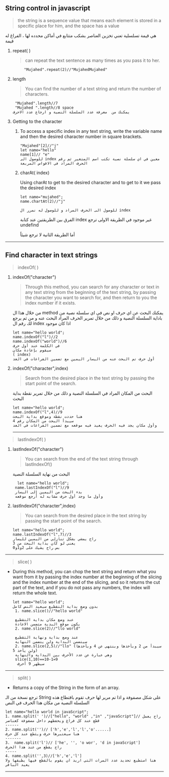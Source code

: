 ## String control in javascript

> the string is a sequence value that means each element is stored in a specific place for him, and the space has a value

هي قيمة تسلسلية تعني تخزين العناصر بشكب متتابع في أماكن محدده لها ، الفراغ له قيمة

1.  repeat( )

    > can repeat the text sentence as many times as you pass it to her.

             "Mujahed".repeat(2)//"MujahedMujahed"

2.  length

    > You can find the number of a text string and return the number of characters.

         "Mujahed".length//7
         "Mujahed ".length//8 space
        يمكنك من  معرفة عدد السلسلة النصية و ارجاع عدد الاحرف

3.  Getting to the character

    1. To access a specific index in any text string, write the variable name and then the desired character number in square brackets.
       ```
       "Mujahed"[2]//"j"
       let name="hello"
       name[1]// "e"
       للوصول الى index معين في اي سلسلة نصية تكتب اسم المتغير ثم رقم الحرف المراد في الاقواس المربعة
       ```
    1. charAt( index)

       Using charAt to get to the desired character and to get to it we pass the desired index

       ```
       let name="mujahed";
       name.chartAt(2)//"j"

       للوصول الى الحرف المراد و للوصول له نمرر ال index
       ```

       الفرق بين الطريقتين
       عند كتابة index
       غير موجود في الطريقة الاولى ترجع undefind

       أما الطريقة الثانية لا ترجع شيئاً

---

## Find character in text strings

> indexOf( )

1. indexOf("character")

   > Through this method, you can search for any character or text in any text string from the beginning of the text string, by passing the character you want to search for, and then return to you the index number if it exists.

   من خلال هذا ال method يمكنك البحث عن اي حرف او نص في اي سلسلة نصية من باداية السلسلة النصية و ذلك من خلال تمرير الحرف المراد البحث عنه و من ثم يرجع لك رقم ال index اذا كان موجود

   ```
   let name="hello world";
   name.indexOf("l")//2
   name.indexOf("world")//6
   في الكلمة عند أول حرف
   سيقوم بإعادة مكان
   ( index)
   أول حرف تم البحث عنه من اليسار اليمين مع تضمين الفراغات في العد
   ```

2. indexOf("character",index)

   > Search from the desired place in the text string by passing the start point of the search.

   البحث من المكان المراد في السلسلة النصية و ذلك من خلال تمرير نقطة بداية البحث

   ```
   let name="hello world";
   name.indexOf("l",4)//9
   هنا حددت نقطة وموقع بداية البحث
   سيبدأ البحث من المكان رقم 4
   وأول مكان يجد فيه الحرف يعيد فيه موقعه مع تضمين الفراغات في العد
   ```

   ***

> lastIndexOf( )

1. lastIndexOf("character")

   > You can search from the end of the text string through lastIndexOf()

   البحث من نهاية السلسلة النصية

   ```
     let name="hello world";
    name.lastIndexOf("l")//9
    بدء البحث من اليمين إلى اليسار
    وأول ما وجد أول حرف مشابه له أرجع موقعه
   ```

1. lastIndexOf("character",index)
   > You can search from the desired place in the text string by passing the start point of the search.
   ```
   let name="hello world";
   name.lastIndexOf("l",7)//3
   راح يمشي بشكل تنازلي من اليمين لليسار
   يعني لو كان بداية البحث من 3
   بس راح يشيك على 2و1و0
   ```

---

> slice( )

- During this method, you can chop the text string and return what you want from it by passing the index number at the beginning of the slicing and the index number at the end of the slicing, and so it returns the cut part of the text, and if you do not pass any numbers, the index will return the whole text.

  ```
  let name="hello world";
  بدون وضع بداية التقطيع سيعيد النص كامل
   1. name.slice()//"hello world"

   عند وضع مكان بداية التقطيع
   يكون موقع البدية متضمن الاعادة
   2. name.slice(2)//"llo world"

   عند وضع بداية ونهاية التقطيع
   سيتضمن البداية ولن يتضمن النهاية
   2. name.slice(2,5)//"llo" (سيبدأ من 2 ويأخذها وينتهي عن 4 ويأخذها ولن يأخذ 5)
   وهي عبارة عن عدد الأحرف بين البداية والنهاية 
   slice(1,10)==10-1=9
    سيظهر 9 أحرف 
  ```
----
> split( )
 * Returns a copy of the String in the form of an array.

  ترجع نسخة من الـ String على شكل مصفوفة و اذا تم مرير لها حرف تقوم باقتطاع هذه السلسلة النصية من مكان هذا الحرف في النص

  ````
  let name="hello world in javaScript";
  1. name.split(' ')//["hello", "world" ,"in" ,"javaScript"]// راح يعمل قطع عند كل فراغ ويحفظهم داخل مصفوفة كعناصر 
  ------
  2. name.split('')// ['h','e','l','l','o'......]
  هنا سيعتبرها حرف ويثطع عند كل حرف
  -------
  3.  name.split('l')// ['he', '', 'o wor', 'd in javaScript']
  راح يقطع من عند هذا الحرف 
  -----
  4. name.split('',3)//['h','e','l']
  هنا استطيع تحديد عدد المرات التي اريد ان يقوم بالقطع فيها يطبقها ولا يعيد الباقي

  ````
  ----------
  